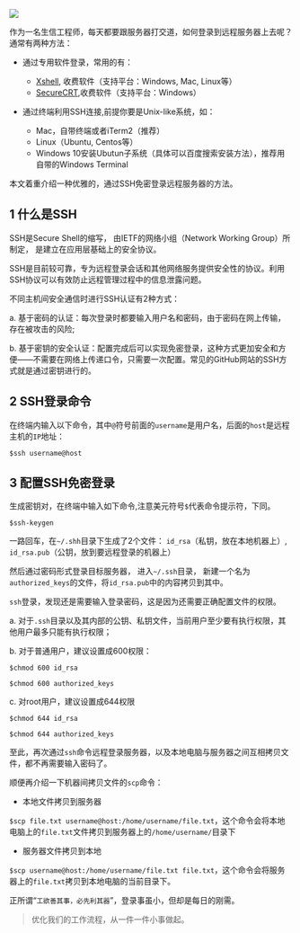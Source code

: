 ![](img/3.ssh.jpg)

作为一名生信工程师，每天都要跟服务器打交道，如何登录到远程服务器上去呢？通常有两种方法：

- 通过专用软件登录，常用的有：
    - [Xshell](https://www.netsarang.com/en/xshell/), 收费软件（支持平台：Windows, Mac, Linux等）
    - [SecureCRT](https://www.vandyke.com/products/securecrt/),收费软件（支持平台：Windows）
    
- 通过终端利用SSH连接,前提你要是Unix-like系统，如：
    - Mac，自带终端或者iTerm2（推荐）
    - Linux（Ubuntu, Centos等）
    - Windows 10安装Ubutun子系统（具体可以百度搜索安装方法），推荐用自带的Windows Terminal 

本文着重介绍一种优雅的，通过SSH免密登录远程服务器的方法。



## 1 什么是SSH

SSH是Secure Shell的缩写， 由IETF的网络小组（Network Working Group）所制定， 是建立在应用层基础上的安全协议。

SSH是目前较可靠，专为远程登录会话和其他网络服务提供安全性的协议。利用SSH协议可以有效防止远程管理过程中的信息泄露问题。

不同主机间安全通信时进行SSH认证有2种方式：

a. 基于密码的认证：每次登录时都要输入用户名和密码，由于密码在网上传输，存在被攻击的风险;

b. 基于密钥的安全认证：配置完成后可以实现免密登录，这种方式更加安全和方便——不需要在网络上传递口令，只需要一次配置。常见的GitHub网站的SSH方式就是通过密钥进行的。

## 2 SSH登录命令
在终端内输入以下命令，其中`@`符号前面的`username`是用户名，后面的`host`是远程主机的`IP`地址：  

`$ssh username@host`

## 3 配置SSH免密登录



生成密钥对，在终端中输入如下命令,注意美元符号`$`代表命令提示符，下同。

`$ssh-keygen`

一路回车，在`~/.shh`目录下生成了2个文件： `id_rsa`（私钥，放在本地机器上）, `id_rsa.pub`（公钥，放到要远程登录的机器上）

然后通过密码形式登录目标服务器， 进入`~/.ssh`目录， 新建一个名为`authorized_keys`的文件，将`id_rsa.pub`中的内容拷贝到其中。

`ssh`登录，发现还是需要输入登录密码，这是因为还需要正确配置文件的权限。

a. 对于`.ssh`目录以及其内部的公钥、私钥文件，当前用户至少要有执行权限，其他用户最多只能有执行权限；

b. 对于普通用户，建议设置成600权限：

`$chmod 600 id_rsa`

`$chmod 600 authorized_keys`

c. 对root用户，建议设置成644权限

`$chmod 644 id_rsa`

`$chmod 644 authorized_keys`

至此，再次通过`ssh`命令远程登录服务器，以及本地电脑与服务器之间互相拷贝文件，都不再需要输入密码了。

顺便再介绍一下机器间拷贝文件的`scp`命令：

- 本地文件拷贝到服务器

`$scp file.txt username@host:/home/username/file.txt`，这个命令会将本地电脑上的`file.txt`文件拷贝到服务器上的`/home/username/`目录下

- 服务器文件拷贝到本地  

`$scp username@host:/home/username/file.txt file.txt`，这个命令会将服务器上的`file.txt`拷贝到本地电脑的当前目录下。

正所谓“`工欲善其事，必先利其器`”，登录事虽小，但却是每日的刚需。

> 优化我们的工作流程，从一件一件小事做起。
